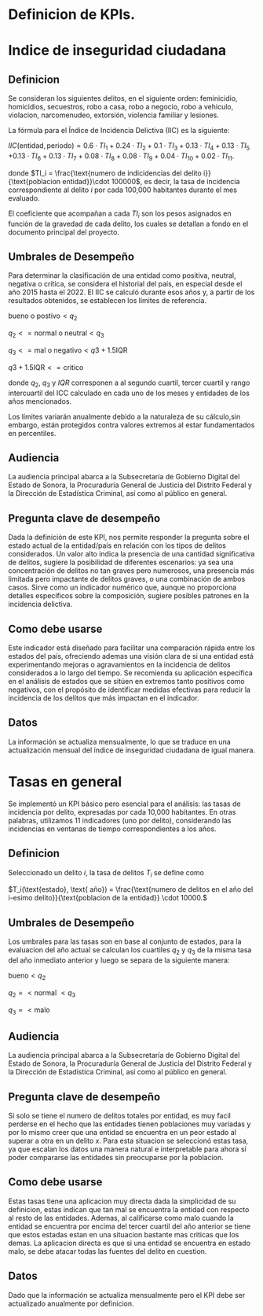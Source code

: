 # Definicion de KPIs.

# Indice de inseguridad ciudadana

## Definicion

Se consideran los siguientes delitos, en el siguiente orden: feminicidio, homicidios, secuestros, robo a casa, robo a negocio, robo a vehiculo, violacion, narcomenudeo, extorsión, violencia familiar y lesiones.

La fórmula para el Índice de Incidencia Delictiva (IIC) es la siguiente:

$IIC(\text{entidad}, \text{periodo}) = 0.6 \cdot TI_1  + 0.24 \cdot TI_2 + 0.1 \cdot TI_3  +  0.13\cdot TI_4  + 0.13\cdot TI_5$
$+ 0.13\cdot TI_6  + 0.13\cdot TI_7 + 0.08\cdot TI_8  + 0.08\cdot TI_9 + 0.04\cdot TI_{10}  + 0.02\cdot TI_{11}.$

donde  $TI_i = \frac{\text{numero de indicidencias del delito i}}{\text{poblacion entidad}}\cdot 100000$, es decir, la tasa de incidencia correspondiente al delito $i$ por cada 100,000 habitantes durante el mes evaluado.

El coeficiente que acompañan a cada $TI_i$ son los pesos asignados en función de la gravedad de cada delito, los cuales se detallan a fondo en el documento principal del proyecto.

## Umbrales de Desempeño

Para determinar la clasificación de una entidad como positiva, neutral, negativa o crítica, se considera el historial del país, en especial desde el año 2015 hasta el 2022. El IIC se calculó durante esos años y, a partir de los resultados obtenidos, se establecen los límites de referencia.

$\text{bueno o postivo}<q_2$

$q_2<= \text{normal o neutral}< q_3$

$q_3<= \text{mal o negativo}< q3 + 1.5\text{IQR}$

$q3 + 1.5\text{IQR}<= \text{critico}$

donde  $q_2$, $q_3$ y $IQR$ corresponen a al segundo cuartil, tercer cuartil y rango intercuartil del ICC calculado en cada uno de los meses y entidades de los años mencionados.

Los límites variarán anualmente debido a la naturaleza de su cálculo,sin embargo, están protegidos contra valores extremos al estar fundamentados en percentiles.

## Audiencia

La audiencia principal abarca a la Subsecretaría de Gobierno Digital del Estado de Sonora, la Procuraduría General de Justicia del Distrito Federal y la Dirección de Estadística Criminal, así como al público en general. 

## Pregunta clave de desempeño

Dada la definición de este KPI, nos permite responder la pregunta sobre el estado actual de la entidad/país en relación con los tipos de delitos considerados. Un valor alto indica la presencia de una cantidad significativa de delitos, sugiere la posibilidad de diferentes escenarios: ya sea una concentración de delitos no tan graves pero numerosos, una presencia más limitada pero impactante de delitos graves, o una combinación de ambos casos. Sirve como un indicador numérico que, aunque no proporciona detalles específicos sobre la composición, sugiere posibles patrones en la incidencia delictiva.

## Como debe usarse

Este indicador está diseñado para facilitar una comparación rápida entre los estados del país, ofreciendo ademas una visión clara de si una entidad está experimentando mejoras o agravamientos en la incidencia de delitos considerados a lo largo del tiempo. Se recomienda su aplicación específica en el análisis de estados que se sitúen en extremos tanto positivos como negativos, con el propósito de identificar medidas efectivas para reducir la incidencia de los delitos que más impactan en el indicador.

## Datos

La información se actualiza mensualmente, lo que se traduce en una actualización mensual del índice de inseguridad ciudadana de igual manera.

# Tasas en general

Se implementó un KPI básico pero esencial para el análisis: las tasas de incidencia por delito, expresadas por cada 10,000 habitantes. En otras palabras, utilizamos 11 indicadores (uno por delito), considerando las incidencias en ventanas de tiempo correspondientes a los años.

## Definicion

Seleccionado un delito $i$, la tasa de delitos $T_i$ se define como

$T_i(\text{estado}, \text{ año}) = \frac{\text{numero de delitos en el año del i-esimo delito}}{\text{poblacion de la entidad}} \cdot 10000.$



## Umbrales de Desempeño

Los umbrales para las tasas son en base al conjunto de estados, para la evaluacion del año actual se calculan los cuartiles $q_2$ y $q_3$ de la misma tasa del año inmediato anterior y luego se separa de la siguiente manera:

$\text{bueno} < q_2$

$q_2=<\text{normal }< q_3$

$q_3=<\text{malo }$

## Audiencia

La audiencia principal abarca a la Subsecretaría de Gobierno Digital del Estado de Sonora, la Procuraduría General de Justicia del Distrito Federal y la Dirección de Estadística Criminal, así como al público en general. 

## Pregunta clave de desempeño

Si solo se tiene el numero de delitos totales por entidad, es muy facil perderse en el hecho que las entidades tienen poblaciones muy variadas y por lo mismo creer que una entidad se encuentra en un peor estado al superar a otra en un delito $x$.  Para esta situacion se seleccionó estas tasa, ya que escalan los datos una manera natural e interpretable para ahora sí poder compararse las entidades sin preocuparse por la poblacion.

## Como debe usarse

Estas tasas tiene una aplicacion muy directa dada la simplicidad de su definicion, estas indican que tan mal se encuentra la entidad con respecto al resto de las entidades. Ademas, al calificarse como malo cuando la entidad se encuentra por encima del tercer cuartil del año anterior se tiene que estos estadas estan en una situacion bastante mas criticas que los demas. 
La aplicacion directa es que si una entidad se encuentra en estado malo, se debe atacar todas las fuentes del delito en cuestion.

## Datos

Dado que la información se actualiza mensualmente pero el KPI debe ser actualizado anualmente por definicion.


